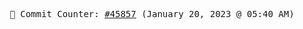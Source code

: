 <p align="center">
    <samp>
        📮 Commit Counter: <a href="https://github.com/Javascript-void0/Javascript-void0/commits/main">#45857</a> (January 20, 2023 @ 05:40 AM)
    </samp>
</p>